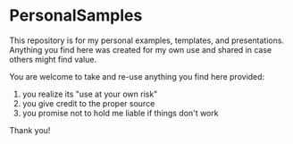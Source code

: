 # PersonalSamples
This repository is for my personal examples, templates, and presentations. Anything you find here was created for my own use and shared in case others might find value.

You are welcome to take and re-use anything you find here provided:
1. you realize its "use at your own risk"
2. you give credit to the proper source
3. you promise not to hold me liable if things don't work

Thank you!